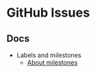 # GitHub Issues

## Docs

- Labels and milestones
  - [About milestones](https://docs.github.com/en/issues/using-labels-and-milestones-to-track-work/about-milestones)
